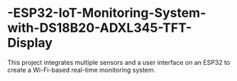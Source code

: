 # -ESP32-IoT-Monitoring-System-with-DS18B20-ADXL345-TFT-Display
This project integrates multiple sensors and a user interface on an ESP32 to create a Wi-Fi-based real-time monitoring system. 
